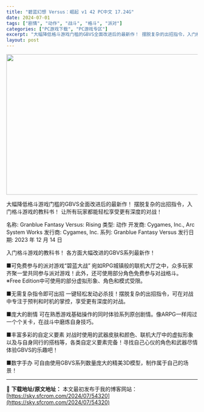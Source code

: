 ```yaml
---
title: "碧蓝幻想 Versus：崛起 v1 42 PC中文 17.24G"
date: 2024-07-01
tags: ["剧情", "动作", "战斗", "格斗", "派对"]
categories: ["PC游戏下载", "PC游戏专区"]
excerpt: "大幅降低格斗游戏门槛的GBVS全面改进后的最新作！ 摆脱复杂的出招指令，入门格斗游戏的教科书！ 让所有玩家都能轻松享受更有深度的对战！ 名称: Granblue Fantasy Versus: Rising 类型: 动作 开发商: Cygames, Inc., Arc System Works 发行&hellip;"
layout: post
---
```


<img class="size-full wp-image-54321 aligncenter" src="https://sky.sfcrom.com/wp-content/uploads/2024/07/2024070110431656.webp" alt="" width="660" height="370" />

大幅降低格斗游戏门槛的GBVS全面改进后的最新作！ 摆脱复杂的出招指令，入门格斗游戏的教科书！ 让所有玩家都能轻松享受更有深度的对战！

名称: Granblue Fantasy Versus: Rising
类型: 动作
开发商: Cygames, Inc., Arc System Works
发行商: Cygames, Inc.
系列: Granblue Fantasy Versus
发行日期: 2023 年 12 月 14 日

入门格斗游戏的教科书！
各方面大幅改进的GBVS系列最新作！

■可免费参与的派对游戏“碧蓝大战”
宛如RPG城镇般的联机大厅之中，众多玩家齐聚一堂共同参与派对游戏！此外，还可使用部分角色免费参与对战格斗。
※Free Edition中可使用的部分虚拟形象、角色和模式受限。

■无需复杂指令即可出招
一键轻松发动必杀技！摆脱复杂的出招指令，可在对战中专注于预判和时机的掌控，享受更有深度的对战。

■庞大的剧情
可在熟悉游戏基础操作的同时体验系列原创剧情。像ARPG一样闯过一个个关卡，在战斗中磨炼自身技巧。

■丰富多彩的自定义要素
对战时使用的武器皮肤和颜色、联机大厅中的虚拟形象以及与自身同行的搭档等，各类自定义要素完备！寻找自己心仪的角色和武器尽情体验GBVS的乐趣吧！

■数字手办
可自由使用GBVS系列数量庞大的精美3D模型，制作属于自己的场景！

---
📖 **下载地址/原文地址：** 本文最初发布于我的博客网站：[https://sky.sfcrom.com/2024/07/54320](https://sky.sfcrom.com/2024/07/54320)
